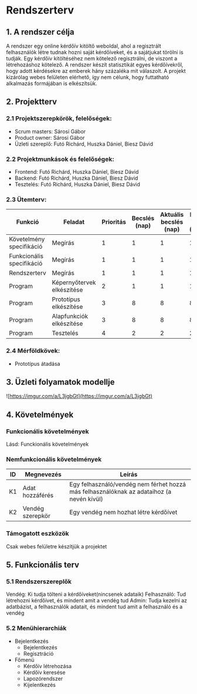 # Rendszerterv
## 1. A rendszer célja
A rendszer egy online kérdőív kitöltő weboldal, ahol a regisztrált felhasználók létre tudnak hozni saját kérdőíveket, és a sajátjukat törölni is tudják. Egy kérdőív kitöltéséhez nem kötelező regisztrálni, de viszont a létrehozáshoz kötelező. A rendszer készít statisztikát egyes kérdőívekről, hogy adott kérdésekre az emberek hány százaléka mit válaszolt. A projekt kizárólag webes felületen elérhető, így nem célunk, hogy futtatható alkalmazás formájában is elkészítsük.

## 2. Projektterv

### 2.1 Projektszerepkörök, felelőségek:
   * Scrum masters: Sárosi Gábor
   * Product owner: Sárosi Gábor
   * Üzleti szereplő: Futó Richárd, Huszka Dániel, Biesz Dávid
     
### 2.2 Projektmunkások és felelőségek:
   * Frontend: Futó Richárd, Huszka Dániel, Biesz Dávid
   * Backend: Futó Richárd, Huszka Dániel, Biesz Dávid
   * Tesztelés: Futó Richárd, Huszka Dániel, Biesz Dávid
     
### 2.3 Ütemterv:

|Funkció                  | Feladat                                | Prioritás | Becslés (nap) | Aktuális becslés (nap) | Eltelt idő (nap) | Becsült idő (nap) |
|-------------------------|----------------------------------------|-----------|---------------|------------------------|------------------|---------------------|
|Követelmény specifikáció |Megírás                                 |         1 |             1 |                      1 |                1 |                   1 |             
|Funkcionális specifikáció|Megírás                                 |         1 |             1 |                      1 |                1 |                   1 |
|Rendszerterv             |Megírás                                 |         1 |             1 |                      1 |                1 |                   1 |
|Program                  |Képernyőtervek elkészítése              |         2 |             1 |                      1 |                1 |                   1 |
|Program                  |Prototípus elkészítése                  |         3 |             8 |                      8 |                8 |                   8 |
|Program                  |Alapfunkciók elkészítése                |         3 |             8 |                      8 |                8 |                   8 |
|Program                  |Tesztelés                               |         4 |             2 |                      2 |                2 |                   2 |

### 2.4 Mérföldkövek:
   * Prototípus átadása

## 3. Üzleti folyamatok modellje
![https://imgur.com/a/L3jgbGt](https://imgur.com/a/L3jgbGt)

## 4. Követelmények

### Funkcionális követelmények

Lásd: Funckionális követelmények
### Nemfunkcionális követelmények

| ID | Megnevezés | Leírás |
| --- | --- | --- |
| K1 | Adat hozzáférés | Egy felhasználó/vendég nem férhet hozzá más felhasználóknak az adataihoz (a nevén kívül) |
| K2 | Vendég szerepkör | Egy vendég nem hozhat létre kérdőívet |

### Támogatott eszközök
Csak webes felületre készítjük a projektet

## 5. Funkcionális terv

### 5.1 Rendszerszereplők
Vendég: Ki tudja tölteni a kérdőíveket(nincsenek adataik)
Felhasználó: Tud létrehozni kérdőívet, és mindent amit a vendég tud
Admin: Tudja kezelni az adatbázist, a felhasználók adatait, és mindent tud amit a felhasználó és a vendég

### 5.2 Menühierarchiák
- Bejelentkezés
  - Bejelentkezés
  - Regisztráció
- Főmenü
  - Kérdőív létrehozása
  - Kérdőív keresése
  - Lapozórendszer
  - Kijelentkezés
